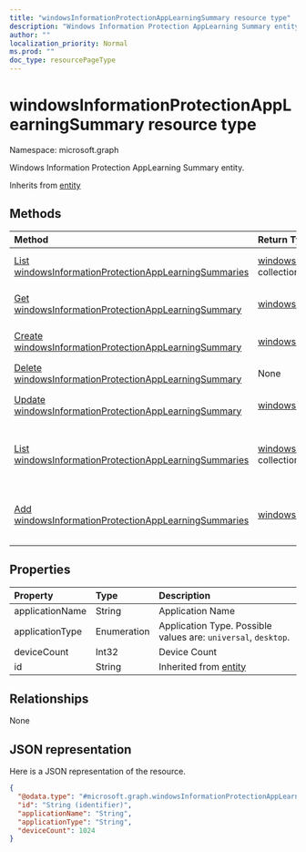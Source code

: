 ```yaml
---
title: "windowsInformationProtectionAppLearningSummary resource type"
description: "Windows Information Protection AppLearning Summary entity."
author: ""
localization_priority: Normal
ms.prod: ""
doc_type: resourcePageType
---
```


# windowsInformationProtectionAppLearningSummary resource type


Namespace: microsoft.graph

Windows Information Protection AppLearning Summary entity.


Inherits from [entity](../resources/entity.md)

## Methods
|Method|Return Type|Description|
|:---|:---|:---|
|[List windowsInformationProtectionAppLearningSummaries](../api/windowsinformationprotectionapplearningsummary-list.md)|[windowsInformationProtectionAppLearningSummary](../resources/windowsinformationprotectionapplearningsummary.md) collection|List properties and relationships of the [windowsInformationProtectionAppLearningSummary](../resources/windowsinformationprotectionapplearningsummary.md) objects.|
|[Get windowsInformationProtectionAppLearningSummary](../api/windowsinformationprotectionapplearningsummary-get.md)|[windowsInformationProtectionAppLearningSummary](../resources/windowsinformationprotectionapplearningsummary.md)|Read properties and relationships of the [windowsInformationProtectionAppLearningSummary](../resources/windowsinformationprotectionapplearningsummary.md) object.|
|[Create windowsInformationProtectionAppLearningSummary](../api/windowsinformationprotectionapplearningsummary-create.md)|[windowsInformationProtectionAppLearningSummary](../resources/windowsinformationprotectionapplearningsummary.md)|Create a new [windowsInformationProtectionAppLearningSummary](../resources/windowsinformationprotectionapplearningsummary.md) object.|
|[Delete windowsInformationProtectionAppLearningSummary](../api/windowsinformationprotectionapplearningsummary-delete.md)|None|Deletes a [windowsInformationProtectionAppLearningSummary](../resources/windowsinformationprotectionapplearningsummary.md).|
|[Update windowsInformationProtectionAppLearningSummary](../api/windowsinformationprotectionapplearningsummary-update.md)|[windowsInformationProtectionAppLearningSummary](../resources/windowsinformationprotectionapplearningsummary.md)|Update the properties of a [windowsInformationProtectionAppLearningSummary](../resources/windowsinformationprotectionapplearningsummary.md) object.|
|[List windowsInformationProtectionAppLearningSummaries](../api/devicemanagement-list-windowsinformationprotectionapplearningsummaries.md)|[windowsInformationProtectionAppLearningSummary](../resources/windowsinformationprotectionapplearningsummary.md) collection|Get the windowsInformationProtectionAppLearningSummaries from the windowsInformationProtectionAppLearningSummaries navigation property.|
|[Add windowsInformationProtectionAppLearningSummaries](../api/devicemanagement-post-windowsinformationprotectionapplearningsummaries.md)|[windowsInformationProtectionAppLearningSummary](../resources/windowsinformationprotectionapplearningsummary.md)|Add windowsInformationProtectionAppLearningSummaries by posting to the windowsInformationProtectionAppLearningSummaries collection.|

## Properties
|Property|Type|Description|
|:---|:---|:---|
|applicationName|String|Application Name|
|applicationType|Enumeration|Application Type. Possible values are: `universal`, `desktop`.|
|deviceCount|Int32|Device Count|
|id|String| Inherited from [entity](../resources/entity.md)|

## Relationships
None

## JSON representation
Here is a JSON representation of the resource.
<!-- {
  "blockType": "resource",
  "keyProperty": "id",
  "@odata.type": "microsoft.graph.windowsInformationProtectionAppLearningSummary",
  "baseType": "microsoft.graph.entity",
  "openType": false
}
-->
``` json
{
  "@odata.type": "#microsoft.graph.windowsInformationProtectionAppLearningSummary",
  "id": "String (identifier)",
  "applicationName": "String",
  "applicationType": "String",
  "deviceCount": 1024
}
```

